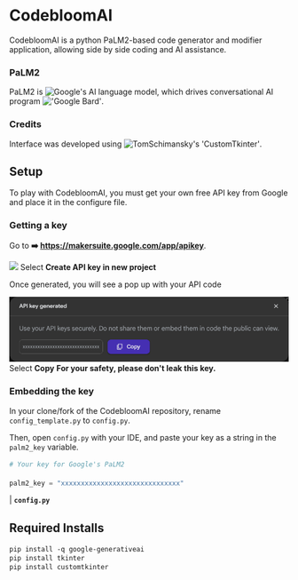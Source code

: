 # CodebloomAI
CodebloomAI is a python PaLM2-based code generator and modifier application, allowing
side by side coding and AI assistance.

### PaLM2
PaLM2 is ![Google's AI language model](https://github.com/google/generative-ai-docs/), which drives conversational AI program !['Google Bard'](https://bard.google.com).

### Credits
Interface was developed using ![TomSchimansky's 'CustomTkinter'](https://github.com/TomSchimansky/CustomTkinter).


## Setup
To play with CodebloomAI, you must get your own free API key from Google and place it
in the configure file.

### Getting a key
Go to **➡️ https://makersuite.google.com/app/apikey**.

![](doc-images-images/google-api-box.png)
Select **Create API key in new project**

Once generated, you will see a pop up with your API code

![](doc-images/google-api-generated.png)
Select **Copy**
__For your safety, please don't leak this key.__

### Embedding the key
In your clone/fork of the CodebloomAI repository, rename `config_template.py` to `config.py`. 

Then, open `config.py` with your IDE, and paste your key as a string in the `palm2_key` variable.

```python
# Your key for Google's PaLM2

palm2_key = "xxxxxxxxxxxxxxxxxxxxxxxxxxxxxx"
```
| __`config.py`__


## Required Installs
```
pip install -q google-generativeai
pip install tkinter
pip install customtkinter
```

